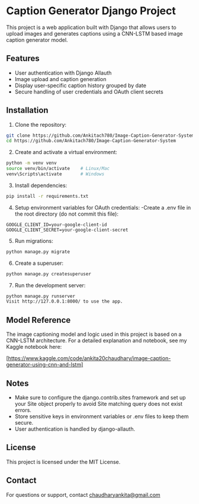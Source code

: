 # Caption Generator Django Project

This project is a web application built with Django that allows users to upload images and generates captions using a CNN-LSTM based image caption generator model.

## Features

- User authentication with Django Allauth
- Image upload and caption generation
- Display user-specific caption history grouped by date
- Secure handling of user credentials and OAuth client secrets

## Installation

1. Clone the repository:

```bash
git clone https://github.com/Ankitach780/Image-Caption-Generator-System
cd https://github.com/Ankitach780/Image-Caption-Generator-System
```
2. Create and activate a virtual environment:

```bash
python -m venv venv
source venv/bin/activate    # Linux/Mac
venv\Scripts\activate       # Windows
```
3. Install dependencies:
```bash
pip install -r requirements.txt
```
4. Setup environment variables for OAuth credentials:
-Create a .env file in the root directory (do not commit this file):

```env
GOOGLE_CLIENT_ID=your-google-client-id
GOOGLE_CLIENT_SECRET=your-google-client-secret
```
5. Run migrations:

```bash
python manage.py migrate
```
6. Create a superuser:

```bash
python manage.py createsuperuser
```
7. Run the development server:

```bash
python manage.py runserver
Visit http://127.0.0.1:8000/ to use the app.
```

## Model Reference
The image captioning model and logic used in this project is based on a CNN-LSTM architecture. For a detailed explanation and notebook, see my Kaggle notebook here:

[https://www.kaggle.com/code/ankita20chaudhary/image-caption-generator-using-cnn-and-lstm]

## Notes
- Make sure to configure the django.contrib.sites framework and set up your Site object properly to avoid Site matching query does not exist errors.
- Store sensitive keys in environment variables or .env files to keep them secure.
- User authentication is handled by django-allauth.

## License
This project is licensed under the MIT License.

## Contact
For questions or support, contact chaudharyankita@gmail.com
